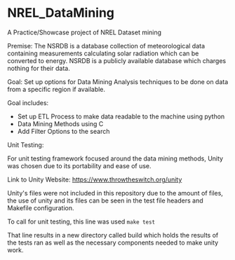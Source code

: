 # NREL_DataMining
A Practice/Showcase project of NREL Dataset mining

Premise: 
The NSRDB is a database collection of meteorological data containing measurements calculating solar radiation which can be converted to energy. NSRDB is a publicly available database which charges nothing for their data.

Goal:
Set up options for Data Mining Analysis techniques to be done on data from a specific region if available. 

Goal includes:
- Set up ETL Process to make data readable to the machine using python
- Data Mining Methods using C
- Add Filter Options to the search

Unit Testing:

For unit testing framework focused around the data mining methods, Unity was chosen due to its portability and ease of use. 

Link to Unity Website: https://www.throwtheswitch.org/unity

Unity's files were not included in this repository due to the amount of files, the use of unity and its files can be seen in the test file headers and Makefile configuration. 

To call for unit testing, this line was used `make test`

That line results in a new directory called build which holds the results of the tests ran as well as the necessary components needed to make unity work. 
